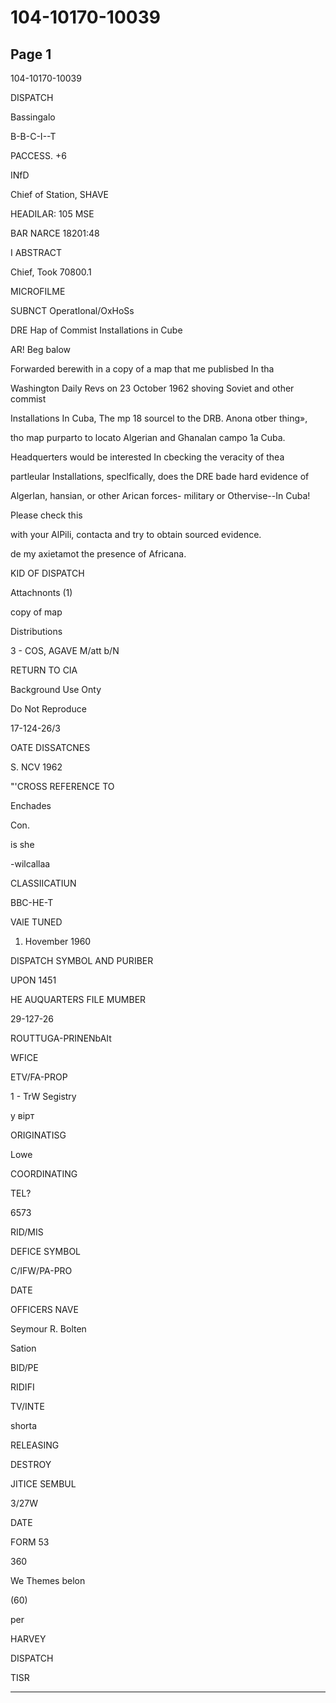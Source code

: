 # 104-10170-10039

## Page 1

104-10170-10039

DISPATCH

Bassingalo

B-B-C-I--T

PACCESS. +6

INfD

Chief of Station, SHAVE

HEADILAR: 105 MSE

BAR NARCE 18201:48

I ABSTRACT

Chief, Took 70800.1

MICROFILME

SUBNCT OperatIonal/OxHoSs

DRE Hap of Commist Installations in Cube

AR! Beg balow

Forwarded berewith in a copy of a map that me publisbed In tha

Washington Daily Revs on 23 October 1962 shoving Soviet and other commist

Installations In Cuba, The mp 18 sourcel to the DRB. Anona otber thing»,

tho map purparto to locato Algerian and Ghanalan campo 1a Cuba.

Headquerters would be interested In cbecking the veracity of thea

partleular Installations, speclfically, does the DRE bade hard evidence of

AlgerIan, hansian, or other Arican forces- military or Othervise--In Cuba!

Please check this

with your AlPili, contacta and try to obtain sourced evidence.

de my axietamot the presence of Africana.

KID OF DISPATCH

Attachnonts (1)

copy of map

Distributions

3 - COS, AGAVE M/att b/N

RETURN TO CIA

Background Use Onty

Do Not Reproduce

17-124-26/3

OATE DISSATCNES

S. NCV 1962

"'CROSS REFERENCE TO

Enchades

Con.

is she

-wilcallaa

CLASSIICATIUN

BBC-HE-T

VAlE TUNED

1. Hovember 1960

DISPATCH SYMBOL AND PURIBER

UPON 1451

HE AUQUARTERS FILE MUMBER

29-127-26

ROUTTUGA-PRINENbAIt

WFICE

ETV/FA-PROP

1 - TrW Segistry

у вірт

ORIGINATISG

Lowe

COORDINATING

TEL?

6573

RID/MIS

DEFICE SYMBOL

C/IFW/PA-PRO

DATE

OFFICERS NAVE

Seymour R. Bolten

Sation

BID/PE

RIDIFI

TV/INTE

shorta

RELEASING

DESTROY

JITICE SEMBUL

3/27W

DATE

FORM 53

360

We Themes belon

(60)

per

HARVEY

DISPATCH

TISR

---


